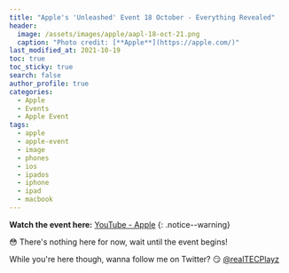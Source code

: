 ```yaml
---
title: "Apple's 'Unleashed' Event 18 October - Everything Revealed"
header:
  image: /assets/images/apple/aapl-18-oct-21.png
  caption: "Photo credit: [**Apple**](https://apple.com/)"
last_modified_at: 2021-10-19
toc: true
toc_sticky: true
search: false
author_profile: true
categories:
  - Apple
  - Events
  - Apple Event
tags:
  - apple
  - apple-event
  - image
  - phones
  - ios
  - ipados
  - iphone
  - ipad
  - macbook
---
```


**Watch the event here:** [YouTube - Apple](https://www.youtube.com/watch?v=exM1uajp--A) {: .notice--warning}

😳 There's nothing here for now, wait until the event begins!

While you're here though, wanna follow me on Twitter? 😏 [@realTECPlayz](https://twitter.com/realTECPlayz)
